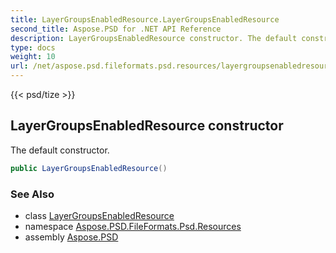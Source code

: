 ```yaml
---
title: LayerGroupsEnabledResource.LayerGroupsEnabledResource
second_title: Aspose.PSD for .NET API Reference
description: LayerGroupsEnabledResource constructor. The default constructor
type: docs
weight: 10
url: /net/aspose.psd.fileformats.psd.resources/layergroupsenabledresource/layergroupsenabledresource/
---
```

{{< psd/tize >}}
## LayerGroupsEnabledResource constructor

The default constructor.

```csharp
public LayerGroupsEnabledResource()
```

### See Also

* class [LayerGroupsEnabledResource](../)
* namespace [Aspose.PSD.FileFormats.Psd.Resources](../../layergroupsenabledresource/)
* assembly [Aspose.PSD](../../../)


